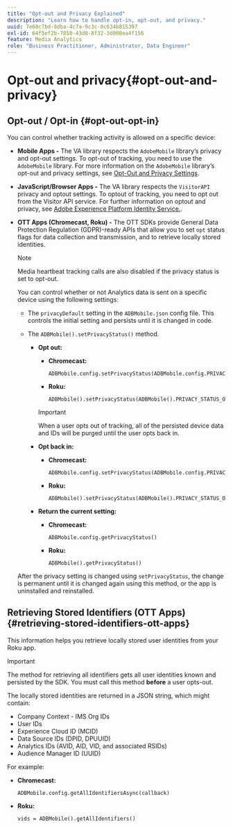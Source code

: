 ```yaml
---
title: "Opt-out and Privacy Explained"
description: "Learn how to handle opt-in, opt-out, and privacy."
uuid: 7e60c7bd-8dba-4c7a-9c3c-0c634b815397
exl-id: 64f5ef2b-7850-43d8-8f32-3d008ea4f156
feature: Media Analytics
role: "Business Practitioner, Administrator, Data Engineer"
---
```

# Opt-out and privacy{#opt-out-and-privacy}

## Opt-out / Opt-in {#opt-out-opt-in}

You can control whether tracking activity is allowed on a specific device:

* **Mobile Apps -** The VA library respects the `AdobeMobile` library’s privacy and opt-out settings. To opt-out of tracking, you need to use the `AdobeMobile` library. For more information on the `AdobeMobile` library’s opt-out and privacy settings, see [Opt-Out and Privacy Settings](https://experienceleague.adobe.com/docs/mobile-services/android/gdpr-privacy-android/privacy.html). 
* **JavaScript/Browser Apps -** The VA library respects the `VisitorAPI` privacy and opt­out settings. To opt­out of tracking, you need to opt out from the Visitor API service. For further information on opt­out and privacy, see [Adobe Experience Platform Identity Service.](https://experienceleague.adobe.com/docs/id-service/using/home.html). 
* **OTT Apps (Chromecast, Roku) -** The OTT SDKs provide General Data Protection Regulation (GDPR)-ready APIs that allow you to set `opt` status flags for data collection and transmission, and to retrieve locally stored identities.

  >[!NOTE]
  >
  >Media heartbeat tracking calls are also disabled if the privacy status is set to opt-out.

  You can control whether or not Analytics data is sent on a specific device using the following settings:

    * The `privacyDefault` setting in the `ADBMobile.json` config file. This controls the initial setting and persists until it is changed in code. 
    
    * The `ADBMobile().setPrivacyStatus()` method.

        * **Opt out:**

            * **Chromecast:** 
            
              ```            
              ADBMobile.config.setPrivacyStatus(ADBMobile.config.PRIVACY_STATUS_OPT_OUT)
              ```

            * **Roku:** 
            
              ```            
              ADBMobile().setPrivacyStatus(ADBMobile().PRIVACY_STATUS_OPT_OUT)
              ```

          >[!IMPORTANT]
          >
          >When a user opts out of tracking, all of the persisted device data and IDs will be purged until the user opts back in.

        * **Opt back in:**

            * **Chromecast:** 
            
              ```            
              ADBMobile.config.setPrivacyStatus(ADBMobile.config.PRIVACY_STATUS_OPT_IN)
              ```

            * **Roku:** 
            
              ```            
              ADBMobile().setPrivacyStatus(ADBMobile().PRIVACY_STATUS_OPT_IN)
              ```

        * **Return the current setting:**

            * **Chromecast:** 
            
              ```            
              ADBMobile.config.getPrivacyStatus()
              ```

            * **Roku:** 
            
              ```            
              ADBMobile().getPrivacyStatus()
              ```

  After the privacy setting is changed using `setPrivacyStatus`, the change is permanent until it is changed again using this method, or the app is uninstalled and reinstalled.

## Retrieving Stored Identifiers (OTT Apps) {#retrieving-stored-identifiers-ott-apps}

This information helps you retrieve locally stored user identities from your Roku app.

>[!IMPORTANT]
>
>The method for retrieving all identifiers gets all user identities known and persisted by the SDK. You must call this method **before** a user opts-out.

The locally stored identities are returned in a JSON string, which might contain:

* Company Context - IMS Org IDs 
* User IDs 
* Experience Cloud ID (MCID) 
* Data Source IDs (DPID, DPUUID) 
* Analytics IDs (AVID, AID, VID, and associated RSIDs) 
* Audience Manager ID (UUID)

For example:

* **Chromecast:** 

  ```
  ADBMobile.config.getAllIdentifiersAsync(callback)
  ```

* **Roku:** 

  ```
  vids = ADBMobile().getAllIdentifiers()
  ```
